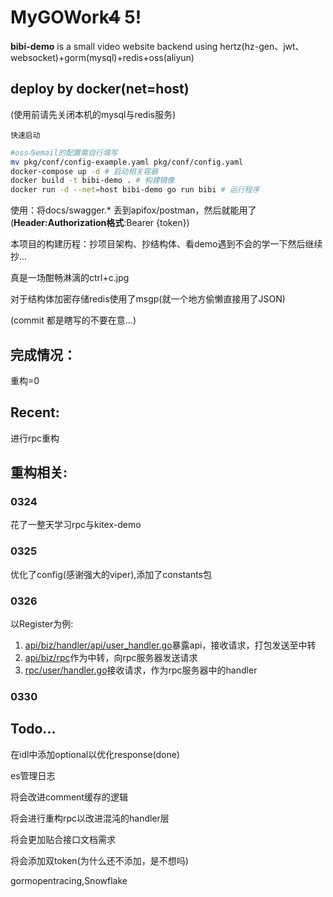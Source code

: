 # MyGOWork~~4~~ 5!

**bibi-demo** is a small video website backend using hertz(hz-gen、jwt、websocket)+gorm(mysql)+redis+oss(aliyun)

## deploy by docker(net=host)

(使用前请先关闭本机的mysql与redis服务)

`快速启动`
```bash
#oss与email的配置需自行填写
mv pkg/conf/config-example.yaml pkg/conf/config.yaml
docker-compose up -d # 启动相关容器
docker build -t bibi-demo . # 构建镜像
docker run -d --net=host bibi-demo go run bibi # 运行程序
```

使用：将docs/swagger.* 丢到apifox/postman，然后就能用了(**Header:Authorization格式**:Bearer {token})

本项目的构建历程：抄项目架构、抄结构体、看demo遇到不会的学一下然后继续抄...

真是一场酣畅淋漓的ctrl+c.jpg

对于结构体加密存储redis使用了msgp(就一个地方偷懒直接用了JSON) 

(commit 都是瞎写的不要在意...)

## 完成情况：
重构=0


## Recent:

进行rpc重构


## 重构相关:
### 0324
花了一整天学习rpc与kitex-demo

### 0325
优化了config(感谢强大的viper),添加了constants包

### 0326
以Register为例:
1. [api/biz/handler/api/user_handler.go](api/biz/handler/api/user_handler.go)暴露api，接收请求，打包发送至中转
2. [api/biz/rpc](api/biz/rpc)作为中转，向rpc服务器发送请求
3. [rpc/user/handler.go](rpc/user/handler.go)接收请求，作为rpc服务器中的handler

### 0330

## Todo...

在idl中添加optional以优化response(done)

es管理日志

将会改进comment缓存的逻辑

将会进行重构rpc以改进混沌的handler层

将会更加贴合接口文档需求

将会添加双token(为什么还不添加，是不想吗)

gormopentracing,Snowflake
